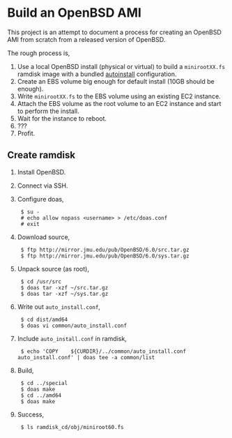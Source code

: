 
Build an OpenBSD AMI
====================

This project is an attempt to document a process for creating an OpenBSD AMI
from scratch from a released version of OpenBSD.

The rough process is,

1. Use a local OpenBSD install (physical or virtual) to build a `minirootXX.fs`
   ramdisk image with a bundled [autoinstall](http://man.openbsd.org/autoinstall)
   configuration.
2. Create an EBS volume big enough for default install (10GB should be enough).
3. Write `minirootXX.fs` to the EBS volume using an existing EC2 instance.
4. Attach the EBS volume as the root volume to an EC2 instance and start to
   perform the install.
5. Wait for the instance to reboot.
6. ???
7. Profit.

Create ramdisk
--------------

1. Install OpenBSD.
2. Connect via SSH.
3. Configure doas,

        $ su -
        # echo allow nopass <username> > /etc/doas.conf
        # exit

4. Download source,

        $ ftp http://mirror.jmu.edu/pub/OpenBSD/6.0/src.tar.gz
        $ ftp http://mirror.jmu.edu/pub/OpenBSD/6.0/sys.tar.gz

5. Unpack source (as root),

        $ cd /usr/src
        $ doas tar -xzf ~/src.tar.gz
        $ doas tar -xzf ~/sys.tar.gz

6. Write out `auto_install.conf`,

        $ cd dist/amd64
        $ doas vi common/auto_install.conf

7. Include `auto_install.conf` in ramdisk,

        $ echo 'COPY    ${CURDIR}/../common/auto_install.conf   auto_install.conf' | doas tee -a common/list

8. Build,

        $ cd ../special
        $ doas make
        $ cd ../amd64
        $ doas make

9. Success,

        $ ls ramdisk_cd/obj/miniroot60.fs

